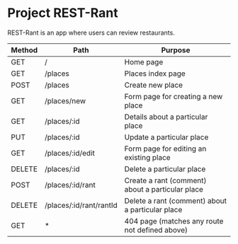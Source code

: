 # Project REST-Rant

REST-Rant is an app where users can review restaurants.

| Method | Path                    | Purpose                                          |
| ------ | ----------------------- | ------------------------------------------------ |
| GET    | /                       | Home page                                        |
| GET    | /places                 | Places index page                                |
| POST   | /places                 | Create new place                                 |
| GET    | /places/new             | Form page for creating a new place               |
| GET    | /places/:id             | Details about a particular place                 |
| PUT    | /places/:id             | Update a particular place                        |
| GET    | /places/:id/edit        | Form page for editing an existing place          |
| DELETE | /places/:id             | Delete a particular place                        |
| POST   | /places/:id/rant        | Create a rant (comment) about a particular place |
| DELETE | /places/:id/rant/rantId | Delete a rant (comment) about a particular place |
| GET    | \*                      | 404 page (matches any route not defined above)   |
